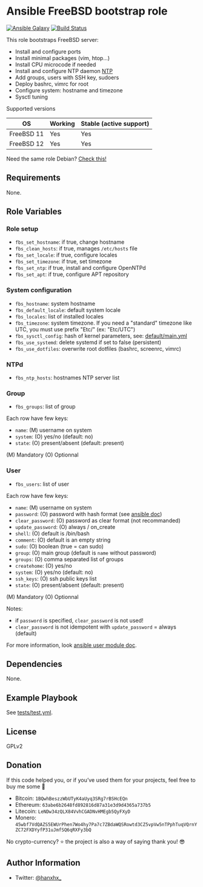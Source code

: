 Ansible FreeBSD bootstrap role
==============================

[![Ansible Galaxy](http://img.shields.io/badge/ansible--galaxy-HanXHX.freebsd--bootstrap-blue.svg)](https://galaxy.ansible.com/HanXHX/freebsd-bootstrap) [![Build Status](https://travis-ci.org/HanXHX/ansible-freebsd-bootstrap.svg?branch=master)](https://travis-ci.org/HanXHX/ansible-freebsd-bootstrap)

This role bootstraps FreeBSD server:

- Install and configure ports
- Install minimal packages (vim, htop...)
- Install CPU microcode if needed
- Install and configure NTP daemon [NTP](http://support.ntp.org/)
- Add groups, users with SSH key, sudoers
- Deploy bashrc, vimrc for root
- Configure system: hostname and timezone
- Sysctl tuning

Supported versions

| OS         | Working | Stable (active support) |
| -----------| ------- | ----------------------- |
| FreeBSD 11 | Yes     | Yes                     |
| FreeBSD 12 | Yes     | Yes                     |

Need the same role Debian? [Check this!](https://github.com/HanXHX/ansible-debian-bootstrap)

Requirements
------------

None.

Role Variables
--------------

### Role setup

- `fbs_set_hostname`: if true, change hostname
- `fbs_clean_hosts`: if true, manages `/etc/hosts` file
- `fbs_set_locale`: if true, configure locales
- `fbs_set_timezone`: if true, set timezone
- `fbs_set_ntp`: if true, install and configure OpenNTPd
- `fbs_set_apt`: if true, configure APT repository

### System configuration

- `fbs_hostname`: system hostname
- `fbs_default_locale`: default system locale
- `fbs_locales`: list of installed locales
- `fbs_timezone`: system timezone. If you need a "standard" timezone like UTC, you must use prefix "Etc/" (ex: "Etc/UTC")
- `fbs_sysctl_config`: hash of kernel parameters, see: [default/main.yml](default/main.yml)
- `fbs_use_systemd`: delete systemd if set to false (persistent)
- `fbs_use_dotfiles`: overwrite root dotfiles (bashrc, screenrc, vimrc)

### NTPd

- `fbs_ntp_hosts`: hostnames NTP server list

### Group

- `fbs_groups`: list of group

Each row have few keys:

- `name`: (M) username on system
- `system`: (O) yes/no (default: no)
- `state`: (O) present/absent (default: present)

(M) Mandatory
(O) Optionnal

### User

- `fbs_users`: list of user

Each row have few keys:

- `name`: (M) username on system
- `password`: (O) password with hash format (see [ansible doc](http://docs.ansible.com/ansible/latest/faq.html#how-do-i-generate-crypted-passwords-for-the-user-module))
- `clear_password`: (O) password as clear format (not recommanded)
- `update_password`: (O) always / on\_create
- `shell`: (O) default is /bin/bash
- `comment`: (O) default is an empty string
- `sudo`: (O) boolean (true = can sudo)
- `group`: (O) main group (default is `name` without password)
- `groups`: (O) comma separated list of groups
- `createhome`: (O) yes/no
- `system`: (O) yes/no (default: no)
- `ssh_keys`: (O) ssh public keys list
- `state`: (O) present/absent (default: present)

(M) Mandatory
(O) Optionnal

Notes:

- if `password` is specified, `clear_password` is not used!
- `clear_password` is not idempotent with `update_password` = always (default)

For more information, look [ansible user module doc](http://docs.ansible.com/ansible/latest/user_module.html).

Dependencies
------------

None.

Example Playbook
----------------

See [tests/test.yml](tests/test.yml).

License
-------

GPLv2


Donation
--------

If this code helped you, or if you’ve used them for your projects, feel free to buy me some :beers:

- Bitcoin: `1BQwhBeszzWbUTyK4aUyq3SRg7rBSHcEQn`
- Ethereum: `63abe6b2648fd892816d87a31e3d9d4365a737b5`
- Litecoin: `LeNDw34zQLX84VvhCGADNvHMEgb5QyFXyD`
- Monero: `45wbf7VdQAZS5EWUrPhen7Wo4hy7Pa7c7ZBdaWQSRowtd3CZ5vpVw5nTPphTuqVQrnYZC72FXDYyfP31uJmfSQ6qRXFy3bQ`

No crypto-currency? :star: the project is also a way of saying thank you! :sunglasses:

Author Information
------------------

- Twitter: [@hanxhx_](https://twitter.com/hanxhx_)
